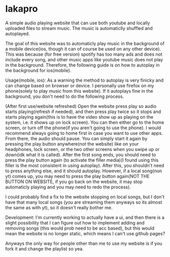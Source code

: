 # Iakapro
A simple audio playing website that can use both youtube and locally uploaded files to stream music. The music is automaticlly shuffled and autoplayed.

The goal of this website was to automaticly play music in the background of a mobile device(ios, though it can of course be used on any other device). This was because (for free version) spotify has too many ads and does not include every song, and other music apps like youtube music does not play in the background. Therefore, the following guide is on how to autoplay in the background for ios(mobile).


Usage(mobile, ios):
As a warning the method to autoplay is very finicky and can change based on browser or device. I personally use firefox on my phone(solely to play music from this website). If it autoplays fine in the background, you don't need to do the following process.

(After first use/website refreshed) Open the website press play so audio starts playing(refresh if needed), and then press play twice so it stops and starts playing again(this is to have the video show up as playing on the system, i.e. it shows up on lock screen). You can then either go to the home screen, or turn off the phone(if you aren't going to use the phone). I would recommend always going to home first in case you want to use other apps. From there, the audio should pause. You can simply start it again by pressing the play button anywhere(not the website) like on your headphones, lock screen, or the two other screens when you swipe up or down(idk what it is called). After the first song ends, you should need to press the play button again (to activate the filler media)(I found using this filler is the most consistent in using autoplay). After this, you shouldn't need to press anything else, and it should autoplay. However, if a local song(non yt) comes up, you may need to press the play button again(NOT THE BUTTON ON WEBSITE, if you go back on the website, it may stop automaticly playing and you may need to redo the process). 

I could probably find a fix to the website stopping on local songs, but I don't have that many local songs (you are streaming them anyways so its almost the same as with yt), so it doesn't really bother me.



Development:
I'm currently working to actually have a ui, and then there is a slight possibility that I can figure out how to implement adding and removing songs (this would prob need to be acc based), but this would mean the website is no longer static, which means I can't use github pages?

Anyways the only way for people other than me to use my website is if you fork it and change the playlist so yea.
